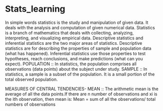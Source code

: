 # Stats_learning
In simple words statistics is the study and manipulation of given data. It deals with the analysis and computation of given numerical data.
Statistics is a branch of mathematics that deals with collecting, analyzing, interpreting, and visualizing empirical data. Descriptive statistics and inferential statistics are the two major areas of statistics. Descriptive statistics are for describing the properties of sample and population data (what has happened). Inferential statistics use those properties to test hypotheses, reach conclusions, and make predictions (what can you expect).
POPULATION :: In statistics, the population comprises all observations (data points) about the subject under study.
SAMPLE :: In statistics, a sample is a subset of the population. It is a small portion of the total observed population.

MEASURES OF CENTRAL TENDENCIES-
MEAN :: The arithmetic mean is the average of all the data points.If there are n number of observations and xi is the ith observation, then mean is:
Mean = sum of all the observations/ total numbers of observations
